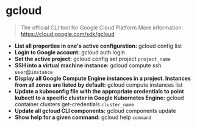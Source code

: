 # gcloud
> The official CLI tool for Google Cloud Platform
> More information: <https://cloud.google.com/sdk/gcloud>
- **List all properties in one's active configuration:**
gcloud config list
- **Login to Google account:**
gcloud auth login
- **Set the active project:**
gcloud config set project `project_name`
- **SSH into a virtual machine instance:**
gcloud compute ssh `user`@`instance` 
- **Display all Google Compute Engine instances in a project. Instances from all zones are listed by default:**
gcloud compute instances list
- **Update a kubeconfig file with the appropriate credentials to point kubectl to a specific cluster in Google Kubernetes Engine:**
gcloud container clusters get-credentials `cluster_name`
- **Update all gcloud CLI components:**
gcloud components update
- **Show help for a given command:**
gcloud help `command`

